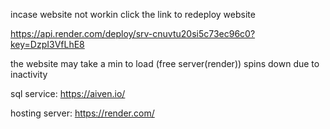 incase website not workin click the link to redeploy website 

https://api.render.com/deploy/srv-cnuvtu20si5c73ec96c0?key=DzpI3VfLhE8



the website may take a min to load (free server(render)) spins down due to inactivity


sql service: https://aiven.io/

hosting server: https://render.com/
